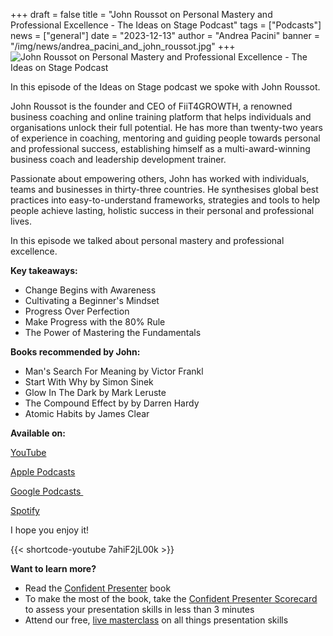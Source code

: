 +++
draft = false
title = "John Roussot on Personal Mastery and Professional Excellence - The Ideas on Stage Podcast"
tags = ["Podcasts"]
news = ["general"]
date = "2023-12-13"
author = "Andrea Pacini"
banner = "/img/news/andrea_pacini_and_john_roussot.jpg"
+++
![John Roussot on Personal Mastery and Professional Excellence - The Ideas on Stage Podcast](/img/news/andrea_pacini_and_john_roussot.jpg "John Roussot on Personal Mastery and Professional Excellence - The Ideas on Stage Podcast")

In this episode of the Ideas on Stage podcast we spoke with John Roussot.  

John Roussot is the founder and CEO of FiiT4GROWTH, a renowned business coaching and online training platform that helps individuals and organisations unlock their full potential. He has more than twenty-two years of experience in coaching, mentoring and guiding people towards personal and professional success, establishing himself as a multi-award-winning business coach and leadership development trainer.

Passionate about empowering others, John has worked with individuals, teams and businesses in thirty-three countries. He synthesises global best practices into easy-to-understand frameworks, strategies and tools to help people achieve lasting, holistic success in their personal and professional lives.

In this episode we talked about personal mastery and professional excellence. 

**Key takeaways:** 

* Change Begins with Awareness
* Cultivating a Beginner's Mindset
* Progress Over Perfection
* Make Progress with the 80% Rule
* The Power of Mastering the Fundamentals

**Books recommended by John:**

* Man's Search For Meaning by Victor Frankl 
* Start With Why by Simon Sinek 
* Glow In The Dark by Mark Leruste  
* The Compound Effect by by Darren Hardy 
* Atomic Habits by James Clear

**Available on:** 

[YouTube](https://youtu.be/7ahiF2jL00k)

[Apple Podcasts](https://podcasts.apple.com/gb/podcast/ideas-on-stage-podcast/id1618778519)

[Google Podcasts ](https://podcasts.google.com/feed/aHR0cHM6Ly9hbmNob3IuZm0vcy8xYTRjNGFjYy9wb2RjYXN0L3Jzcw?sa=X&ved=0CAMQ4aUDahcKEwjwpZ3SsIyDAxUAAAAAHQAAAAAQAQ)

[Spotify](https://open.spotify.com/show/553zZntpVVa4ejnASoFOTt)

I hope you enjoy it!

{{< shortcode-youtube 7ahiF2jL00k >}}

**Want to learn more?** 

* Read the [Confident Presenter](https://amzn.eu/d/bKswMEe) book
* To make the most of the book, take the [Confident Presenter Scorecard](https://ideasonstage.com/score) to assess your presentation skills in less than 3 minutes
* Attend our free, [live masterclass](http://ideasonstageuk.eventbrite.com/) on all things presentation skills